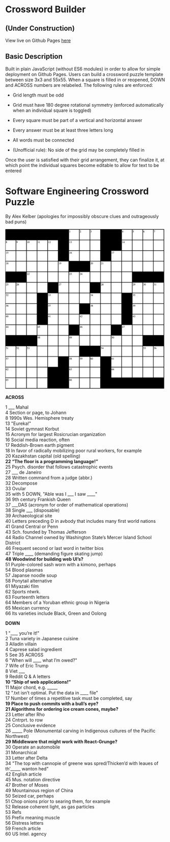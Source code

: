 # Crossword Builder 
## (Under Construction)

View live on Github Pages [here](https://zalmankelber.github.io/Crossword-Tool/)

## Basic Description

Built in plain JavaScript (without ES6 modules) in order to allow for simple deployment on Github Pages.  Users can build a crossword puzzle template between size 3x3 and 55x55.  When a square is filled in or reopened, DOWN and ACROSS numbers are relabeled.  The following rules are enforced:

* Grid length must be odd

* Grid must have 180 degree rotational symmetry (enforced automatically when an individual square is toggled)

* Every square must be part of a vertical and horizontal answer

* Every answer must be at least three letters long

* All words must be connected 

* (Unofficial rule): No side of the grid may be completely filled in 

Once the user is satisfied with their grid arrangement, they can finalize it, at which point the individual squares become editable to allow for text to be entered

# Software Engineering Crossword Puzzle

By Alex Kelber (apologies for impossibly obscure clues and outrageously bad puns)

![crossword template](SoftwareDevelopmentCrossword.png) 

**ACROSS**   
 
1 \_\_\_ Mahal  
4 Section or page, to Johann   
8 1990s Wes. Hemisphere treaty   
13 "Eureka!"     
14 Soviet gymnast Korbut   
15 Acronym for largest Rosicrucian organization    
16 Social media reaction, often   
17 Reddish-Brown earth pigment   
18 In favor of radically mobilizing poor rural workers, for example   
20 Kazakhstan capital (old spelling)    
**22 “The floor is a programming language!”**  
25 Psych. disorder that follows catastrophic events   
27 \_\_\_ de Janeiro   
28 Written command from a judge (abbr.)   
32 Decompose   
33 Ovular   
35 with 5 DOWN, "Able was I \_\_\_ I saw \_\_\_\_"   
36 9th century Frankish Queen   
37 \_\_\_DAS (acronym for order of mathematical operations)  
38 Single \_\_\_ (disposable)  
39 Archaeological site   
40 Letters preceding D in avbody that includes many first world nations   
41 Grand Central or Penn     
43 Sch. founded by Thomas Jefferson    
44 Radio Channel owned by Washington State’s Mercer Island School District   
46 Frequent second or last word in twitter bios   
47 Triple \_\_\_\_ (demanding figure skating jump)  
**48 Woodwind for building web UI’s?**  
51 Purple-colored sash worn with a kimono, perhaps   
54 Blood plasmas   
57 Japanse noodle soup   
58 Ponytail alternative   
61 Miyazaki film   
62 Sports ntwrk.   
63 Fourteenth letters   
64 Members of a Yoruban ethnic group in Nigeria   
65 Mexican currency   
66 Its varieties include Black, Green and Oolong   
   
**DOWN**   
   
1 "\_\_\_\, you’re it!"  
2 Tuna variety in Japanese cuisine   
3 Alladin villain   
4 Caprese salad ingredient    
5 See 35 ACROSS   
6 "When will \_\_\_\_ what I’m owed?"   
7 Wife of Eric Trump   
8 Viet \_\_\_  
9 Reddit Q & A letters   
**10 “Ship of web applications!”**  
11 Major chord, e.g. \_\_\_\_\_  
12 ".txt isn’t optimal.  Put the data in \_\_\_\_ file"   
17 Number of times a repetitive task must be completed, say   
**19 Place to push commits with a bull’s eye?**  
**21 Algorithms for ordering ice cream cones, maybe?**   
23 Letter after Rho   
24 Cntrprt. to row   
25 Conclusive evidence   
26 \_\_\_\_\_ Pole (Monumental carving in Indigenous cultures of the Pacific Northwest)  
**29 Middleware that might work with React-Grunge?**  
30 Operate an automobile   
31 Monarchical    
33 Letter after Delta   
34 "The top with cannopie of greene was spred/Thicken’d with leaues of th’\_\_\_\_\_ wanton hed"  
42 English article   
45 Mus. notation directive     
47 Brother of Moses     
49 Mountainous region of China    
50 Seized car, perhaps   
51 Chop onions prior to searing them, for example   
52 Release coherent light, as gas particles   
53 Refs   
55 Prefix meaning muscle   
56 Distress letters   
59 French article   
60 US Intel. agency   